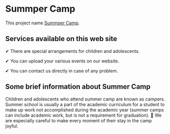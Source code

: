 # Summper Camp

This project name [Summper Camp](https://unruffled-stonebraker-10075c.netlify.app).

## Services available on this web site

✔ There are special arrangements for children and adolescents.

✔ You can upload your various events on our website.

✔ You can contact us directly in case of any problem.


## Some brief information about Summer Camp
Children and adolescents who attend summer camp are known as campers.
Summer school is usually a part of the academic curriculum for a student to make up work not accomplished during the academic year (summer camps can include academic work, but is not a requirement for graduation).
💯 We are especially careful to make every moment of their stay in the camp joyful.

